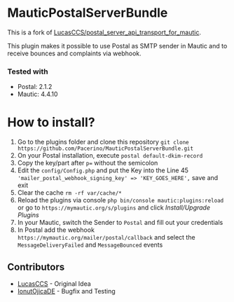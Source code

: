 # MauticPostalServerBundle
This is a fork of [LucasCCS/postal_server_api_transport_for_mautic](https://github.com/LucasCCS/postal_server_api_transport_for_mautic).

This plugin makes it possible to use Postal as SMTP sender in Mautic and to receive bounces and complaints via webhook.

### Tested with
- Postal: 2.1.2
- Mautic: 4.4.10


# How to install?

1. Go to the plugins folder and clone this repository `git clone https://github.com/Pacerino/MauticPostalServerBundle.git`
2. On your Postal installation, execute `postal default-dkim-record`
3. Copy the key/part after `p=` without the semicolon
4. Edit the `config/Config.php` and put the Key into the Line 45 `'mailer_postal_webhook_signing_key' => 'KEY_GOES_HERE',` save and exit
5. Clear the cache `rm -rf var/cache/*`
6. Reload the plugins via console `php bin/console mautic:plugins:reload` or go to `https://mymautic.org/s/plugins` and click _Install/Upgrade Plugins_
7. In your Mautic, switch the Sender to `Postal` and fill out your credentials
8. In Postal add the webhook `https://mymautic.org/mailer/postal/callback` and select the `MessageDeliveryFailed` and `MessageBounced` events

## Contributors

- [LucasCCS](https://github.com/LucasCCS) - Original Idea
- [IonutOjicaDE](https://github.com/IonutOjicaDE) - Bugfix and Testing